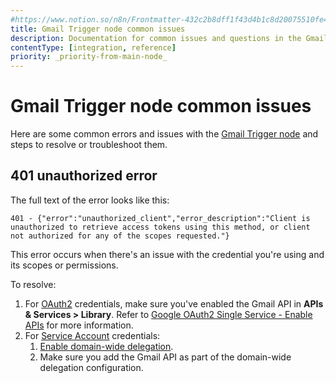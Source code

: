 ```yaml
---
#https://www.notion.so/n8n/Frontmatter-432c2b8dff1f43d4b1c8d20075510fe4
title: Gmail Trigger node common issues
description: Documentation for common issues and questions in the Gmail Trigger node in n8n, a workflow automation platform. Includes details of the issue and suggested solutions.
contentType: [integration, reference]
priority: _priority-from-main-node_
---
```


# Gmail Trigger node common issues

Here are some common errors and issues with the [Gmail Trigger node](/integrations/builtin/trigger-nodes/n8n-nodes-base.gmailtrigger/index.md) and steps to resolve or troubleshoot them.


## 401 unauthorized error

The full text of the error looks like this:
<!--vale off-->
```
401 - {"error":"unauthorized_client","error_description":"Client is unauthorized to retrieve access tokens using this method, or client not authorized for any of the scopes requested."}
```
<!--vale on-->

This error occurs when there's an issue with the credential you're using and its scopes or permissions.

To resolve:

1. For [OAuth2](/integrations/builtin/credentials/google/oauth-single-service.md) credentials, make sure you've enabled the Gmail API in **APIs & Services > Library**. Refer to [Google OAuth2 Single Service - Enable APIs](/integrations/builtin/credentials/google/oauth-single-service.md#enable-apis) for more information.
2. For [Service Account](/integrations/builtin/credentials/google/service-account.md) credentials:
    1. [Enable domain-wide delegation](/integrations/builtin/credentials/google/service-account.md#enable-domain-wide-delegation).
    2. Make sure you add the Gmail API as part of the domain-wide delegation configuration.

